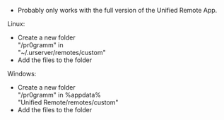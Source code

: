 * Probably only works with the full version of the Unified Remote App.

Linux:
* Create a new folder  
    "/pr0gramm" in  
     "~/.urserver/remotes/custom"
* Add the files to the folder

Windows:
* Create a new folder  
    "/pr0gramm" in %appdata%  
    "Unified Remote/remotes/custom"
* Add the files to the folder
